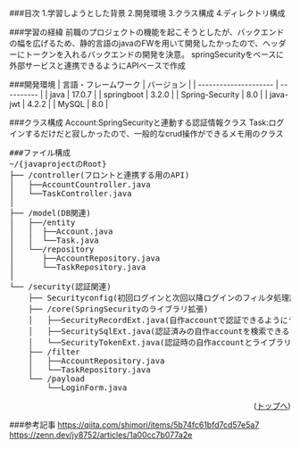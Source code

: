 ###目次
1.学習しようとした背景
2.開発環境
3.クラス構成
4.ディレクトリ構成

###学習の経緯
前職のプロジェクトの機能を起こそうとしたが、バックエンドの幅を広げるため、静的言語のjavaのFWを用いて開発したかったので、ヘッダーにトークンを入れるバックエンドの開発を決意。
springSecurityをベースに外部サービスと連携できるようにAPIベースで作成

###開発環境
| 言語・フレームワーク  | バージョン |
| --------------------- | ---------- |
| java                  | 17.0.7     |
| springboot            | 3.2.0      |
| Spring-Security       | 8.0        |
| java-jwt              | 4.2.2      |
| MySQL                 | 8.0        |

###クラス構成
Account:SpringSecurityと連動する認証情報クラス
Task:ログインするだけだと寂しかったので、一般的なcrud操作ができるメモ用のクラス
<pre>
###ファイル構成
~/{javaprojectのRoot}
├── /controller(フロントと連携する用のAPI)
│   ├──AccountCountroller.java
│   └──TaskController.java
│
├── /model(DB関連)
│   ├──/entity
│   │  ├──Account.java
│   │  └──Task.java
│   └──/repository
│      ├──AccountRepository.java
│      └──TaskRepository.java
│
└── /security(認証関連)
    ├── Securityconfig(初回ログインと次回以降ログインのフィルタ処理設定を管理)
    ├── /core(SpringSecurityのライブラリ拡張)
    │   ├──SecurityRecordExt.java(自作accountで認証できるようにライブラリに受け渡し)
    │   ├──SecuritySqlExt.java(認証済みの自作accountを検索できるようにオーバーライド)
    │   └──SecurityTokenExt.java(認証時の自作accountとライブラリのトークン機能の連携)
    ├── /filter
    │   ├──AccountRepository.java
    │   └──TaskRepository.java
    └── /payload
        └──LoginForm.java
</pre>
<p align="right">(<a href="#top">トップへ</a>)</p>

###参考記事
https://qiita.com/shimori/items/5b74fc61bfd7cd57e5a7
<br/>
https://zenn.dev/jy8752/articles/1a00cc7b077a2e
